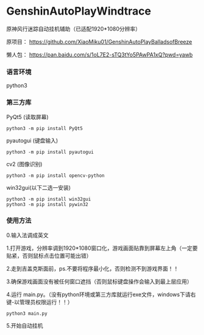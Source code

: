 # GenshinAutoPlayWindtrace
原神风行迷踪自动挂机辅助（已适配1920*1080分辨率）

原项目：
https://github.com/XiaoMiku01/GenshinAutoPlayBalladsofBreeze

懒人包：
https://pan.baidu.com/s/1oL7E2-sTQ3tYo5PAwPA1xQ?pwd=yawb

### 语言环境
python3

### 第三方库
PyQt5	(读取屏幕)
```shell
python3 -m pip install PyQt5
```
pyautogui	(键盘输入)
```shell
python3 -m pip install pyautogui
```
cv2		(图像识别)
```shell
python3 -m pip install opencv-python
```

win32gui(以下二选一安装)
```shell
python3 -m pip install win32gui
python3 -m pip install pywin32
```

### 使用方法
0.输入法调成英文

1.打开游戏，分辨率调到1920*1080窗口化，游戏画面贴靠到屏幕左上角（一定要贴紧，否则鼠标点击位置可能出错）

2.走到吉盖克斯面前，ps.不要将程序最小化，否则检测不到游戏界面！！

3.确保游戏画面没有被任何窗口遮挡（否则鼠标键盘操作会输入到最上层应用）

4.运行 main.py。（没有python环境或第三方库就运行exe文件，windows下请右键-以管理员权限运行！！）
```shell
python3 main.py
```
5.开始自动挂机

